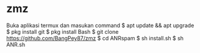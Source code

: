 # zmz
Buka aplikasi termux dan masukan command  $ apt update &amp;&amp; apt upgrade $ pkg install git $ pkg install Bash $ git clone https://github.com/BangPey87/zmz $ cd ANRspam $ sh install.sh $ sh ANR.sh
